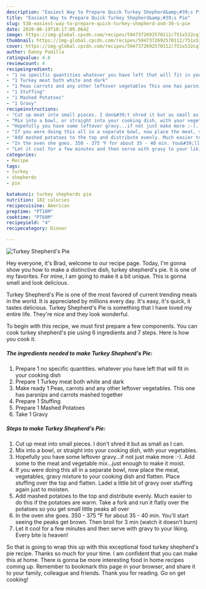 ```yaml
---
description: "Easiest Way to Prepare Quick Turkey Shepherd&amp;#39;s Pie"
title: "Easiest Way to Prepare Quick Turkey Shepherd&amp;#39;s Pie"
slug: 538-easiest-way-to-prepare-quick-turkey-shepherd-and-39-s-pie
date: 2020-06-19T10:17:09.064Z
image: https://img-global.cpcdn.com/recipes/5947372692570112/751x532cq70/turkey-shepherds-pie-recipe-main-photo.jpg
thumbnail: https://img-global.cpcdn.com/recipes/5947372692570112/751x532cq70/turkey-shepherds-pie-recipe-main-photo.jpg
cover: https://img-global.cpcdn.com/recipes/5947372692570112/751x532cq70/turkey-shepherds-pie-recipe-main-photo.jpg
author: Danny Padilla
ratingvalue: 4.6
reviewcount: 4
recipeingredient:
- "1 no specific quantities whatever you have left that will fit in your cooking dish"
- "1 Turkey meat both white and dark"
- "1 Peas carrots and any other leftover vegetables This one has parsnips and carrots mashed together"
- "1 Stuffing"
- "1 Mashed Potatoes"
- "1 Gravy"
recipeinstructions:
- "Cut up meat into small pieces. I don&#39;t shred it but as small as I can."
- "Mix into a bowl, or straight into your cooking dish, with your vegetables."
- "Hopefully you have some leftover gravy...if not just make more :-). Add some to the meat and vegetable mix...just enough to make it moist."
- "If you were doing this all in a separate bowl, now place the meat, vegetables, gravy mixture to your cooking dish and flatten. Place stuffing over the top and flatten. Ladel a little bit of gravy over stuffing again just to moisten."
- "Add mashed potatoes to the top and distribute evenly. Much easier to do this if the potatoes are warm. Take a fork and run it flatly over the potatoes so you get small little peaks all over"
- "In the oven she goes. 350 - 375 ℉ for about 35 - 40 min. You&#39;ll start seeing the peaks get brown. Then broil for 3 min (watch it doesn&#39;t burn)"
- "Let it cool for a few minutes and then serve with gravy to your liking. Every bite is heaven!"
categories:
- Recipe
tags:
- turkey
- shepherds
- pie

katakunci: turkey shepherds pie 
nutrition: 182 calories
recipecuisine: American
preptime: "PT18M"
cooktime: "PT60M"
recipeyield: "4"
recipecategory: Dinner

---
```



![Turkey Shepherd&#39;s Pie](https://img-global.cpcdn.com/recipes/5947372692570112/751x532cq70/turkey-shepherds-pie-recipe-main-photo.jpg)

Hey everyone, it's Brad, welcome to our recipe page. Today, I'm gonna show you how to make a distinctive dish, turkey shepherd&#39;s pie. It is one of my favorites. For mine, I am going to make it a bit unique. This is gonna smell and look delicious.

Turkey Shepherd&#39;s Pie is one of the most favored of current trending meals in the world. It is appreciated by millions every day. It's easy, it's quick, it tastes delicious. Turkey Shepherd&#39;s Pie is something that I have loved my entire life. They're nice and they look wonderful.




To begin with this recipe, we must first prepare a few components. You can cook turkey shepherd&#39;s pie using 6 ingredients and 7 steps. Here is how you cook it.

<!--inarticleads1-->

##### The ingredients needed to make Turkey Shepherd&#39;s Pie:

1. Prepare 1 no specific quantities. whatever you have left that will fit in your cooking dish
1. Prepare 1 Turkey meat both white and dark
1. Make ready 1 Peas, carrots and any other leftover vegetables. This one has parsnips and carrots mashed together
1. Prepare 1 Stuffing
1. Prepare 1 Mashed Potatoes
1. Take 1 Gravy




<!--inarticleads2-->

##### Steps to make Turkey Shepherd&#39;s Pie:

1. Cut up meat into small pieces. I don&#39;t shred it but as small as I can.
1. Mix into a bowl, or straight into your cooking dish, with your vegetables.
1. Hopefully you have some leftover gravy...if not just make more :-). Add some to the meat and vegetable mix...just enough to make it moist.
1. If you were doing this all in a separate bowl, now place the meat, vegetables, gravy mixture to your cooking dish and flatten. Place stuffing over the top and flatten. Ladel a little bit of gravy over stuffing again just to moisten.
1. Add mashed potatoes to the top and distribute evenly. Much easier to do this if the potatoes are warm. Take a fork and run it flatly over the potatoes so you get small little peaks all over
1. In the oven she goes. 350 - 375 ℉ for about 35 - 40 min. You&#39;ll start seeing the peaks get brown. Then broil for 3 min (watch it doesn&#39;t burn)
1. Let it cool for a few minutes and then serve with gravy to your liking. Every bite is heaven!




So that is going to wrap this up with this exceptional food turkey shepherd&#39;s pie recipe. Thanks so much for your time. I am confident that you can make this at home. There is gonna be more interesting food in home recipes coming up. Remember to bookmark this page in your browser, and share it to your family, colleague and friends. Thank you for reading. Go on get cooking!

